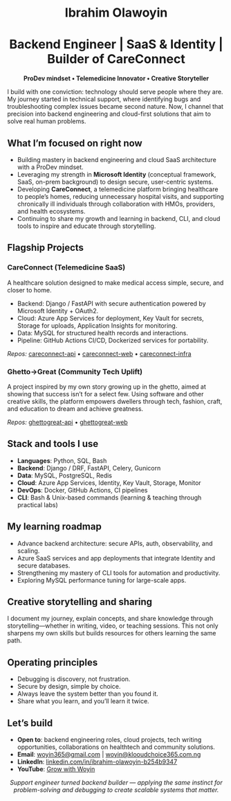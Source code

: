 <!-- PROFILE HEADER -->
<h1 align="center">Ibrahim Olawoyin</h1>
<p align="center">
<h1 align="center">Backend Engineer | SaaS & Identity | Builder of CareConnect</h1>
<p align="center">
  <strong>ProDev mindset • Telemedicine Innovator • Creative Storyteller</strong>
</p>

<!-- SHORT STORY INTRO -->
<p>
I build with one conviction: technology should serve people where they are. My journey started in technical support, where identifying bugs and troubleshooting complex issues became second nature. Now, I channel that precision into backend engineering and cloud-first solutions that aim to solve real human problems.
</p>

<!-- NOW / FOCUS -->
<h2>What I’m focused on right now</h2>
<ul>
  <li>Building mastery in backend engineering and cloud SaaS architecture with a ProDev mindset.</li>
  <li>Leveraging my strength in <strong>Microsoft Identity</strong> (conceptual framework, SaaS, on-prem background) to design secure, user-centric systems.</li>
  <li>Developing <strong>CareConnect</strong>, a telemedicine platform bringing healthcare to people’s homes, reducing unnecessary hospital visits, and supporting chronically ill individuals through collaboration with HMOs, providers, and health ecosystems.</li>
  <li>Continuing to share my growth and learning in backend, CLI, and cloud tools to inspire and educate through storytelling.</li>
</ul>

<!-- PROJECTS (PIN CANDIDATES) -->
<h2>Flagship Projects</h2>

<h3>CareConnect (Telemedicine SaaS)</h3>
<p>
A healthcare solution designed to make medical access simple, secure, and closer to home.
</p>
<ul>
  <li>Backend: Django / FastAPI with secure authentication powered by Microsoft Identity + OAuth2.</li>
  <li>Cloud: Azure App Services for deployment, Key Vault for secrets, Storage for uploads, Application Insights for monitoring.</li>
  <li>Data: MySQL for structured health records and interactions.</li>
  <li>Pipeline: GitHub Actions CI/CD, Dockerized services for portability.</li>
</ul>
<p>
<em>Repos:</em> <a href="#">careconnect-api</a> • <a href="#">careconnect-web</a> • <a href="#">careconnect-infra</a>
</p>

<h3>Ghetto→Great (Community Tech Uplift)</h3>
<p>
A project inspired by my own story growing up in the ghetto, aimed at showing that success isn’t for a select few. Using software and other creative skills, the platform empowers dwellers through tech, fashion, craft, and education to dream and achieve greatness.
</p>
<p>
<em>Repos:</em> <a href="#">ghettogreat-api</a> • <a href="#">ghettogreat-web</a>
</p>

<!-- SKILLS / STACK -->
<h2>Stack and tools I use</h2>
<ul>
  <li><strong>Languages</strong>: Python, SQL, Bash</li>
  <li><strong>Backend</strong>: Django / DRF, FastAPI, Celery, Gunicorn</li>
  <li><strong>Data</strong>: MySQL, PostgreSQL, Redis</li>
  <li><strong>Cloud</strong>: Azure App Services, Identity, Key Vault, Storage, Monitor</li>
  <li><strong>DevOps</strong>: Docker, GitHub Actions, CI pipelines</li>
  <li><strong>CLI</strong>: Bash & Unix-based commands (learning & teaching through practical labs)</li>
</ul>

<!-- LEARNING ROADMAP -->
<h2>My learning roadmap</h2>
<ul>
  <li>Advance backend architecture: secure APIs, auth, observability, and scaling.</li>
  <li>Azure SaaS services and app deployments that integrate Identity and secure databases.</li>
  <li>Strengthening my mastery of CLI tools for automation and productivity.</li>
  <li>Exploring MySQL performance tuning for large-scale apps.</li>
</ul>

<!-- WRITING / SPEAKING -->
<h2>Creative storytelling and sharing</h2>
<p>
I document my journey, explain concepts, and share knowledge through storytelling—whether in writing, video, or teaching sessions. This not only sharpens my own skills but builds resources for others learning the same path.
</p>

<!-- WORKING PRINCIPLES -->
<h2>Operating principles</h2>
<ul>
  <li>Debugging is discovery, not frustration.</li>
  <li>Secure by design, simple by choice.</li>
  <li>Always leave the system better than you found it.</li>
  <li>Share what you learn, and you’ll learn it twice.</li>
</ul>

<!-- CONTACT / GET IN TOUCH -->
<h2>Let’s build</h2>
<ul>
  <li><strong>Open to</strong>: backend engineering roles, cloud projects, tech writing opportunities, collaborations on healthtech and community solutions.</li>
  <li><strong>Email</strong>: <a href="mailto:woyin365@gmail.com">woyin365@gmail.com</a> | <a href="mailto:woyin@klooudchoice365.com.ng">woyin@klooudchoice365.com.ng</a></li>
  <li><strong>LinkedIn</strong>: <a href="https://www.linkedin.com/in/ibrahim-olawoyin-b254b9347">linkedin.com/in/ibrahim-olawoyin-b254b9347</a></li>
  <li><strong>YouTube</strong>: <a href="https://youtube.com/@grow_with_woyin?si=HlEa8XAm1U32qMxc">Grow with Woyin</a></li>
</ul>

<!-- FOOTER NOTE -->
<p align="center">
  <em>Support engineer turned backend builder — applying the same instinct for problem-solving and debugging to create scalable systems that matter.</em>
</p>
